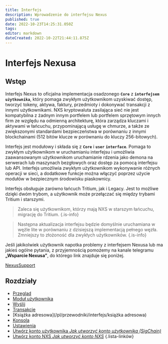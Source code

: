 ```yaml
---
title: Interfejs
description: Wprowadzenie do interfejsu Nexus
published: true
date: 2022-10-23T14:25:31.050Z
tags: 
editor: markdown
dateCreated: 2022-10-22T21:44:11.875Z
---
```


# Interfejs Nexusa
## **Wstęp**

Interfejs Nexus to oficjalna implementacja osadzonego **`Core`** z **`interfejsem użytkownika`**, który pomaga zwykłym użytkownikom uzyskiwać dostęp, tworzyć tokeny, aktywa, faktury, przedmioty i dokonywać transakcji z innymi użytkownikami. NXS kryptowaluta zasilająca sieć nie jest kompatybilna z żadnym innym portfelem lub portfelem sprzętowym innych firm ze względu na odmienną architekturę, która zarządza kluczami i aktywami w łańcuchu, przypominającą usługę w chmurze, a także ze zwiększonymi standardami bezpieczeństwa w porównaniu z innymi blockchainami (512 bitów klucze w porównaniu do kluczy 256-bitowych).

Interfejs jest modułowy i składa się z **`Core`** i **`user`** **`interface`**. Pomaga to zwykłym użytkownikom w uruchamianiu interfejsu i umożliwia zaawansowanym użytkownikom uruchamianie rdzenia jako demona na serwerach lub maszynach bezgłowych oraz dostęp za pomocą interfejsu lub API. Interfejs umożliwia zwykłym użytkownikom wykonywanie różnych operacji w sieci, a dodatkowe funkcje można włączyć poprzez użycie modułów w bezpiecznym środowisku piaskownicy.

Interfejs obsługuje zarówno łańcuch Tritium, jak i Legacy. Jest to możliwe dzięki dwóm trybom, a użytkownik może przełączać się między trybami Tritium i starszymi.


> Zaleca się użytkownikom, którzy mają NXS w starszym łańcuchu, migrację do Tritium.
{.is-info}

> Następna aktualizacja interfejsu będzie domyślnie uruchamiana w węźle lite w porównaniu z dzisiejszą implementacją pełnego węzła. Zmniejszy to złożoność dla zwykłych użytkowników.
{.is-info}

Jeśli jakikolwiek użytkownik napotka problemy z interfejsem Nexusa lub ma jakieś ogólne pytania, z przyjemnością pomożemy na kanale telegramu **„Wsparcie Nexusa”**, do którego link znajduje się poniżej.&#x20;

[NexusSupport](https://t.me/NexusSupport)

## Rozdziały

- [Przegląd](/pl/przewodniki/interfejs/przegląd)
- [Moduł użytkownika](/pl/przewodniki/interfejs/moduł-użytkownika)
- [Wyślij](/pl/przewodniki/interfejs/wyślij)
- [Transakcje](/pl/przewodniki/interfejs/transakcje)
- [Książka adresowa](/pl/przewodniki/interfejs/książka adresowa)
- [Konsola](/pl/przewodniki/interfejs/konsola)
- [Ustawienia](/pl/przewodniki/interfejs/ustawienia)
- [Utwórz konto użytkownika *Jak utworzyć konto użytkownika (SigChain)*](/en/guides/interface/create-user-account)
- [Utwórz konto NXS *Jak utworzyć konto NXS*](/en/guides/interface/create-an-account)
{.lista-linków}